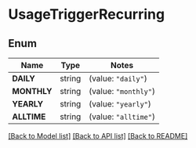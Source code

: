 # UsageTriggerRecurring

## Enum
Name | Type | Notes
------------ | ------------- | -------------
**DAILY** | string | (value: `"daily"`)
**MONTHLY** | string | (value: `"monthly"`)
**YEARLY** | string | (value: `"yearly"`)
**ALLTIME** | string | (value: `"alltime"`)


[[Back to Model list]](../README.md#documentation-for-models) [[Back to API list]](../README.md#documentation-for-api-endpoints) [[Back to README]](../README.md)


